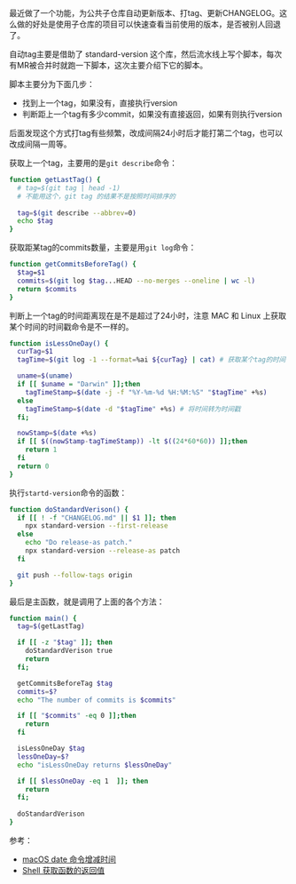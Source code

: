 最近做了一个功能，为公共子仓库自动更新版本、打tag、更新CHANGELOG。这么做的好处是使用子仓库的项目可以快速查看当前使用的版本，是否被别人回退了。

自动tag主要是借助了 standard-version 这个库，然后流水线上写个脚本，每次有MR被合并时就跑一下脚本，这次主要介绍下它的脚本。


脚本主要分为下面几步：
- 找到上一个tag，如果没有，直接执行version
- 判断距上一个tag有多少commit，如果没有直接返回，如果有则执行version

后面发现这个方式打tag有些频繁，改成间隔24小时后才能打第二个tag，也可以改成间隔一周等。

获取上一个tag，主要用的是`git describe`命令：

```bash
function getLastTag() {
  # tag=$(git tag | head -1) 
  # 不能用这个，git tag 的结果不是按照时间排序的  
  
  tag=$(git describe --abbrev=0)
  echo $tag
}
```


获取距某tag的commits数量，主要是用`git log`命令：

```bash
function getCommitsBeforeTag() {
  $tag=$1
  commits=$(git log $tag...HEAD --no-merges --oneline | wc -l)
  return $commits
}
```


判断上一个tag的时间距离现在是不是超过了24小时，注意 MAC 和 Linux 上获取某个时间的时间戳命令是不一样的。

```bash
function isLessOneDay() {
  curTag=$1
  tagTime=$(git log -1 --format=%ai ${curTag} | cat) # 获取某个tag的时间

  uname=$(uname)
  if [[ $uname = "Darwin" ]];then
    tagTimeStamp=$(date -j -f "%Y-%m-%d %H:%M:%S" "$tagTime" +%s)
  else
    tagTimeStamp=$(date -d "$tagTime" +%s) # 将时间转为时间戳
  fi;

  nowStamp=$(date +%s)
  if [[ $((nowStamp-tagTimeStamp)) -lt $((24*60*60)) ]];then
    return 1
  fi
  return 0
}
```

执行`startd-version`命令的函数：

```bash
function doStandardVerison() {
  if [[ ! -f "CHANGELOG.md" || $1 ]]; then
    npx standard-version --first-release
  else
    echo "Do release-as patch."
    npx standard-version --release-as patch
  fi

  git push --follow-tags origin
}
```

最后是主函数，就是调用了上面的各个方法：

```bash
function main() {
  tag=$(getLastTag)

  if [[ -z "$tag" ]]; then
    doStandardVerison true
    return
  fi;

  getCommitsBeforeTag $tag
  commits=$? 
  echo "The number of commits is $commits"

  if [[ "$commits" -eq 0 ]];then
    return
  fi

  isLessOneDay $tag
  lessOneDay=$?
  echo "isLessOneDay returns $lessOneDay"

  if [[ $lessOneDay -eq 1  ]]; then
    return
  fi;
  
  doStandardVerison 
}
```


参考：

- [macOS date 命令增减时间](https://blog.csdn.net/u010022158/article/details/113403422)
- [Shell 获取函数的返回值](https://cloud.tencent.com/developer/article/1991405)